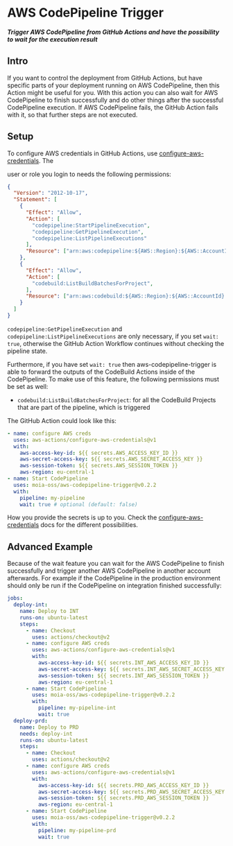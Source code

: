 # AWS CodePipeline Trigger

**_Trigger AWS CodePipeline from GitHub Actions and have the possibility to
wait for the execution result_**

## Intro

If you want to control the deployment from GitHub Actions, but have specific
parts of your deployment running on AWS CodePipeline, then this Action might be
useful for you. With this action you can also wait for AWS CodePipeline to
finish successfully and do other things after the successful CodePipeline
execution. If AWS CodePipeline fails, the GitHub Action fails with it, so that
further steps are not executed.

## Setup

To configure AWS credentials in GitHub Actions, use
[configure-aws-credentials](https://github.com/marketplace/actions/configure-aws-credentials-action-for-github-actions). The

user or role you login to needs the following permissions:

```json
{
  "Version": "2012-10-17",
  "Statement": [
    {
      "Effect": "Allow",
      "Action": [
        "codepipeline:StartPipelineExecution",
        "codepipeline:GetPipelineExecution",
        "codepipeline:ListPipelineExecutions"
      ],
      "Resource": ["arn:aws:codepipeline:${AWS::Region}:${AWS::AccountId}:${PipelineName}"]
    },
    {
      "Effect": "Allow",
      "Action": [
        "codebuild:ListBuildBatchesForProject",
      ],
      "Resource": ["arn:aws:codebuild:${AWS::Region}:${AWS::AccountId}:project/${CodeBuildProjectName}"]
    }
  ]
}
```

`codepipeline:GetPipelineExecution` and `codepipeline:ListPipelineExecutions`
are only necessary, if you set `wait: true`, otherwise the GitHub Action
Workflow continues without checking the pipeline state.

Furthermore, if you have set `wait: true` then aws-codepipeline-trigger is able to forward the outputs of the CodeBuild Actions inside of the CodePipeline. To make use of this feature, the following permissions must be set as well:

- `codebuild:ListBuildBatchesForProject`: for all the CodeBuild Projects that are part of the pipeline, which is triggered



The GitHub Action could look like this:

```yaml
- name: configure AWS creds
  uses: aws-actions/configure-aws-credentials@v1
  with:
    aws-access-key-id: ${{ secrets.AWS_ACCESS_KEY_ID }}
    aws-secret-access-key: ${{ secrets.AWS_SECRET_ACCESS_KEY }}
    aws-session-token: ${{ secrets.AWS_SESSION_TOKEN }}
    aws-region: eu-central-1
- name: Start CodePipeline
  uses: moia-oss/aws-codepipeline-trigger@v0.2.2
  with:
    pipeline: my-pipeline
    wait: true # optional (default: false)
```

How you provide the secrets is up to you. Check the
[configure-aws-credentials](https://github.com/marketplace/actions/configure-aws-credentials-action-for-github-actions)
docs for the different possibilities.

## Advanced Example

Because of the wait feature you can wait for the AWS CodePipeline to finish
successfully and trigger another AWS CodePipeline in another account
afterwards. For example if the CodePipeline in the production environment should
only be run if the CodePipeline on integration finished successfully:

```yaml
jobs:
  deploy-int:
    name: Deploy to INT
    runs-on: ubuntu-latest
    steps:
      - name: Checkout
        uses: actions/checkout@v2
      - name: configure AWS creds
        uses: aws-actions/configure-aws-credentials@v1
        with:
          aws-access-key-id: ${{ secrets.INT_AWS_ACCESS_KEY_ID }}
          aws-secret-access-key: ${{ secrets.INT_AWS_SECRET_ACCESS_KEY }}
          aws-session-token: ${{ secrets.INT_AWS_SESSION_TOKEN }}
          aws-region: eu-central-1
      - name: Start CodePipeline
        uses: moia-oss/aws-codepipeline-trigger@v0.2.2
        with:
          pipeline: my-pipeline-int
          wait: true
  deploy-prd:
    name: Deploy to PRD
    needs: deploy-int
    runs-on: ubuntu-latest
    steps:
      - name: Checkout
        uses: actions/checkout@v2
      - name: configure AWS creds
        uses: aws-actions/configure-aws-credentials@v1
        with:
          aws-access-key-id: ${{ secrets.PRD_AWS_ACCESS_KEY_ID }}
          aws-secret-access-key: ${{ secrets.PRD_AWS_SECRET_ACCESS_KEY }}
          aws-session-token: ${{ secrets.PRD_AWS_SESSION_TOKEN }}
          aws-region: eu-central-1
      - name: Start CodePipeline
        uses: moia-oss/aws-codepipeline-trigger@v0.2.2
        with:
          pipeline: my-pipeline-prd
          wait: true
```
